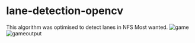 # lane-detection-opencv
This algorithm was optimised to detect lanes in NFS Most wanted.
![game](https://user-images.githubusercontent.com/56923132/104118459-5c3dae00-534f-11eb-9cd3-bcf2a8176263.png)
![gameoutput](https://user-images.githubusercontent.com/56923132/104118460-5ea00800-534f-11eb-9a4e-a8b49cb399dd.png)
